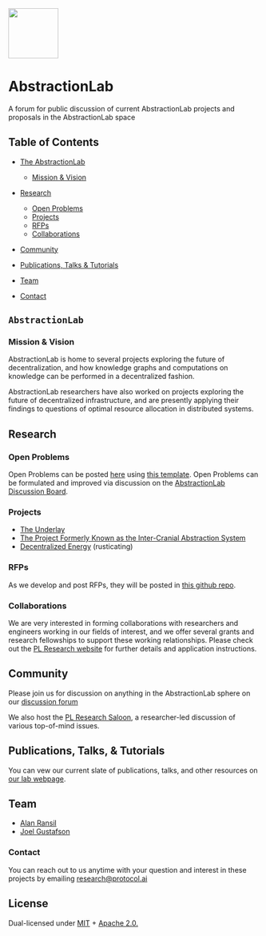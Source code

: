 <img src="https://user-images.githubusercontent.com/25029171/117414784-d229de80-af17-11eb-9b3c-0fd779e6a514.png" width="100">


# AbstractionLab
A forum for public discussion of current AbstractionLab projects and proposals in the AbstractionLab space

## Table of Contents
- [The AbstractionLab](#abstractionlab)
  - [Mission & Vision](#mission--vision)
  
- [Research](#research)
  - [Open Problems](#research)
  - [Projects](#research)
  - [RFPs](#rfps)
  - [Collaborations](#collaborations)
- [Community](#community)
- [Publications, Talks & Tutorials](#publications-talks--tutorials)
- [Team](#team)
- [Contact](#contact)

## `AbstractionLab`

### Mission & Vision

AbstractionLab is home to several projects exploring the future of decentralization, and how knowledge graphs and computations on knowledge can be performed in a decentralized fashion. 

AbstractionLab researchers have also worked on projects exploring the future of decentralized infrastructure, and are presently applying their findings to questions of optimal resource allocation in distributed systems.

## Research

### Open Problems

Open Problems can be posted [here](https://github.com/protocol/AbstractionLab/issues) using [this template](https://github.com/protocol/AbstractionLab/issues/new?assignees=&labels=open+problem+statement&template=open_problem_template.md&title=). Open Problems can be formulated and improved via discussion on the [AbstractionLab Discussion Board](https://github.com/protocol/AbstractionLab/discussions).

### Projects 

- [The Underlay](https://research.protocol.ai/talks/the-underlay-a-distributed-public-knowledge-graph/)
- [The Project Formerly Known as the Inter-Cranial Abstraction System](https://research.protocol.ai/talks/the-inter-cranial-abstraction-system-icas/)
- [Decentralized Energy](https://research.protocol.ai/talks/decentralized-energy-grid-a-protocol-labs-independent-research-project/) (rusticating)

### RFPs
  
 As we develop and post RFPs, they will be posted in [this github repo](https://github.com/protocol/research-grants).
  
### Collaborations
  
We are very interested in forming collaborations with researchers and engineers working in our fields of interest, and we offer several grants and research fellowships to support these working relationships. Please check out the [PL Research website](https://research.protocol.ai/outreach/) for further details and application instructions.

## Community

Please join us for discussion on anything in the AbstractionLab sphere on our [discussion forum](https://github.com/protocol/AbstractionLab/discussions/)

We also host the [PL Research Saloon](https://github.com/protocol/AbstractionLab/discussions/1), a researcher-led discussion of various top-of-mind issues. 
  
## Publications, Talks, & Tutorials

You can vew our current slate of publications, talks, and other resources on [our lab webpage](https://research.protocol.ai/groups/abstractionlab/).

## Team

-   [Alan Ransil](https://research.protocol.ai/authors/alan-ransil)
-   [Joel Gustafson](https://research.protocol.ai/authors/joel-gustafson) 

### Contact

You can reach out to us anytime with your question and interest in these projects by emailing [research@protocol.ai](mailto:research@protocol.ai)

## License
Dual-licensed under [MIT](https://github.com/protocol/CryptoNetLab/blob/main/LICENSE-MIT.md) + [Apache 2.0.](https://github.com/protocol/AbstractionLab/blob/main/LICENSE-APACHE.md)
